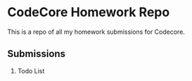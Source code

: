 # CodeCore Homework Repo

This is a repo of all my homework submissions for Codecore.

## Submissions

1. Todo List

